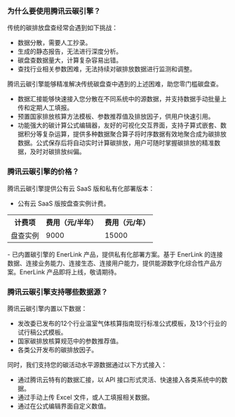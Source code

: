 [](id:1)

### 为什么要使用腾讯云碳引擎？
传统的碳排放盘查经常会遇到如下挑战：
- 数据分散，需要人工抄录。
- 生成的静态报告，无法进行深度分析。
- 碳盘查数据量大，计算复杂容易出错。
- 查找行业相关参数困难，无法持续对碳排放数据进行监测和调整。

腾讯云碳引擎能够精准解决传统碳盘查中遇到的上述困难，助您零门槛碳盘查。
- 数据汇接能够快速接入您分散在不同系统中的源数据，并支持数据手动批量上传和定期人工填报。
- 预置国家排放核算方法模板、参数推荐值及排放因子，供用户快速引用。
- 功能强大的碳计算公式编辑器，友好的可视化交互界面，支持子算式嵌套、数据积分等复杂运算，提供多种数据聚合算子将时序数据有效地聚合成为碳排放数据。公式保存后将自动实时计算碳排放，用户可随时掌握碳排放的精准数据，及时对碳排放纠偏。

[](id:2)

### 腾讯云碳引擎的价格？
腾讯云碳引擎提供公有云 SaaS 版和私有化部署版本：
- 公有云 SaaS 版按盘查实例计费。
<table>
<tr>
<th>计费项</th>
<th>费用（元/半年）</th>
<th>费用（元/年）</th>
</tr>
<tr>
<td>盘查实例</td>
<td>9000</td>
<td>15000</td>
</tr>
</table>
- 已内置碳引擎的 EnerLink 产品，提供私有化部署方案。基于 EnerLink 的连接数据、连接业务能力、连接生态、连接用户能力，提供能源数字化综合性产品方案。EnerLink 产品即将上线，敬请期待。

[](id:3)

### 腾讯云碳引擎支持哪些数据源？
腾讯云碳引擎内置以下数据：
- 发改委已发布的12个行业温室气体核算指南现行标准公式模板，及13个行业的试行稿公式模板。
- 国家碳排放核算规范中的参数推荐值。
- 各类公开发布的碳排放因子。

同时，我们支持您的碳活动水平源数据通过以下方式接入：
- 通过腾讯云特有的数据汇接，以 API 接口形式灵活、快速接入各类系统中的数据。
- 通过手动上传 Excel 文件，或人工填报相关数据。
- 通过在公式编辑界面自定义数值。
